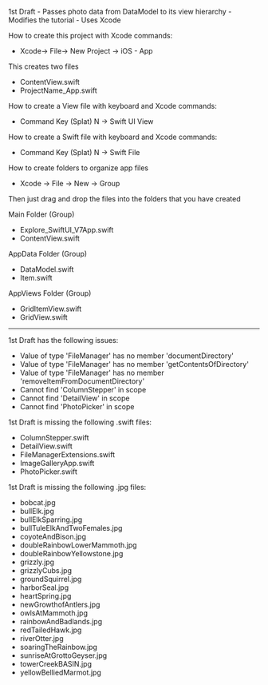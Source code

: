 1st Draft - Passes photo data from DataModel to its view hierarchy - Modifies the tutorial - Uses Xcode  

How to create this project with Xcode commands:

* Xcode-> File-> New Project -> iOS - App

This creates two files

* ContentView.swift
* ProjectName_App.swift

How to create a View file with keyboard and Xcode commands:

* Command Key (Splat) N -> Swift UI View

How to create a Swift file with keyboard and Xcode commands:

* Command Key (Splat) N -> Swift File

How to create folders to organize app files

* Xcode -> File -> New -> Group

Then just drag and drop the files into the folders that you have created

Main Folder (Group)

* Explore_SwiftUI_V7App.swift
* ContentView.swift
  
AppData Folder (Group)

* DataModel.swift
* Item.swift

AppViews Folder (Group)
* GridItemView.swift
* GridView.swift

- - - -

1st Draft has the following issues:
* Value of type 'FileManager' has no member 'documentDirectory'
* Value of type 'FileManager' has no member 'getContentsOfDirectory'
* Value of type 'FileManager' has no member 'removeItemFromDocumentDirectory'
* Cannot find 'ColumnStepper' in scope
* Cannot find 'DetailView' in scope
* Cannot find 'PhotoPicker' in scope

1st Draft is missing the following .swift files:
* ColumnStepper.swift
* DetailView.swift
* FileManagerExtensions.swift
* ImageGalleryApp.swift
* PhotoPicker.swift

1st Draft is missing the following .jpg files:
* bobcat.jpg
* bullElk.jpg
* bullElkSparring.jpg
* bullTuleElkAndTwoFemales.jpg
* coyoteAndBison.jpg
* doubleRainbowLowerMammoth.jpg
* doubleRainbowYellowstone.jpg
* grizzly.jpg
* grizzlyCubs.jpg
* groundSquirrel.jpg
* harborSeal.jpg
* heartSpring.jpg
* newGrowthofAntlers.jpg
* owlsAtMammoth.jpg
* rainbowAndBadlands.jpg
* redTailedHawk.jpg
* riverOtter.jpg
* soaringTheRainbow.jpg
* sunriseAtGrottoGeyser.jpg
* towerCreekBASIN.jpg
* yellowBelliedMarmot.jpg
